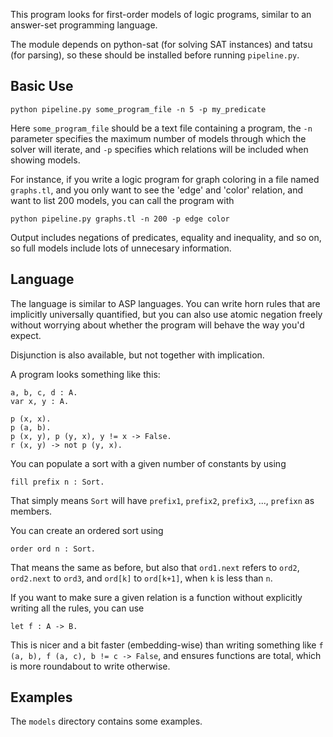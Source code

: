 This program looks for first-order models of logic programs, similar to
an answer-set programming language.

The module depends on python-sat (for solving SAT instances) and
tatsu (for parsing), so these should be installed before running
`pipeline.py`. 

## Basic Use

```
python pipeline.py some_program_file -n 5 -p my_predicate
```

Here `some_program_file` should be a text file containing a program,
the `-n` parameter specifies the maximum number of models through which
the solver will iterate, and `-p` specifies which relations will
be included when showing models.

For instance, if you write a logic program for graph coloring in a file named
`graphs.tl`, and you only want to see the 'edge' and 'color' relation, and want
to list 200 models, you can call the program with

`python pipeline.py graphs.tl -n 200 -p edge color`

Output includes negations of predicates, equality and inequality,
and so on, so full models include lots of unnecesary information.

## Language

The language is similar to ASP languages. You can write horn rules
that are implicitly universally quantified, but you can also use
atomic negation freely without worrying about whether the program
will behave the way you'd expect.

Disjunction is also available, but not together with implication.

A program looks something like this:

```
a, b, c, d : A.
var x, y : A.

p (x, x).
p (a, b).
p (x, y), p (y, x), y != x -> False.
r (x, y) -> not p (y, x).
```

You can populate a sort with a given number of constants by using

```
fill prefix n : Sort.
```

That simply means `Sort` will have `prefix1`, `prefix2`, `prefix3`, ..., `prefixn`
as members.

You can create an ordered sort using

```
order ord n : Sort.
```

That means the same as before, but also that `ord1.next` refers to `ord2`, `ord2.next` to
`ord3`, and `ord[k]` to `ord[k+1]`, when `k` is less than `n`.

If you want to make sure a given relation is a function without explicitly
writing all the rules, you can use

```
let f : A -> B.
```

This is nicer and a bit faster (embedding-wise) than writing something
like `f (a, b), f (a, c), b != c -> False`, and ensures functions are
total, which is more roundabout to write otherwise.

## Examples

The `models` directory contains some examples.
